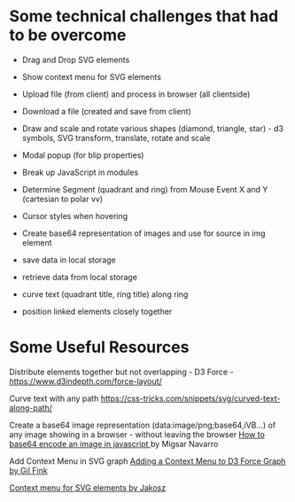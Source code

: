 # Some technical challenges that had to be overcome

* Drag and Drop SVG elements
* Show context menu for SVG elements
* Upload file (from client) and process in browser (all clientside)
* Download a file (created and save from client)
* Draw and scale and rotate various shapes (diamond, triangle, star) - d3 symbols, SVG transform, translate, rotate and scale
* Modal popup (for blip properties)
* Break up JavaScript in modules
* Determine Segment (quadrant and ring) from Mouse Event X and Y (cartesian to polar vv)
* Cursor styles when hovering 
* Create base64 representation of images and use for source in img element

* save data in local storage
* retrieve data from local storage

* curve text (quadrant title, ring title) along ring
* position linked elements closely together


# Some Useful Resources

Distribute elements together but not overlapping - D3 Force - https://www.d3indepth.com/force-layout/

Curve text with any path 
https://css-tricks.com/snippets/svg/curved-text-along-path/

Create a base64 image representation (data:image/png;base64,iVB...) of any image showing in a browser - without leaving the browser [How to base64 encode an image in javascript
](https://dev.to/migsarnavarro/how-to-base64-encode-an-image-in-javascript-4k8e)  by Migsar Navarro

Add Context Menu in SVG graph [Adding a Context Menu to D3 Force Graph by Gil Fink](https://dev.to/gilfink/adding-a-context-menu-to-d3-force-graph-4f5f)

[Context menu for SVG elements by Jakosz](http://bl.ocks.org/jakosz/ce1e63d5149f64ac7ee9)
